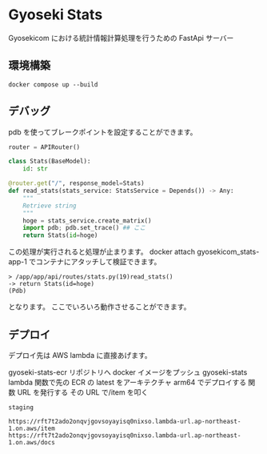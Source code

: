 # Gyoseki Stats

Gyosekicom における統計情報計算処理を行うための FastApi サーバー

## 環境構築

```
docker compose up --build
```

## デバッグ

pdb を使ってブレークポイントを設定することができます。

```python
router = APIRouter()

class Stats(BaseModel):
    id: str

@router.get("/", response_model=Stats)
def read_stats(stats_service: StatsService = Depends()) -> Any:
    """
    Retrieve string
    """
    hoge = stats_service.create_matrix()
    import pdb; pdb.set_trace() ## ここ
    return Stats(id=hoge)
```

この処理が実行されると処理が止まります。
docker attach gyosekicom_stats-app-1
でコンテナにアタッチして検証できます。

```
> /app/app/api/routes/stats.py(19)read_stats()
-> return Stats(id=hoge)
(Pdb)
```

となります。
ここでいろいろ動作させることができます。

## デプロイ

デプロイ先は AWS lambda に直接あげます。

gyoseki-stats-ecr リポジトリへ docker イメージをプッシュ
gyoseki-stats lambda 関数で先の ECR の latest をアーキテクチャ arm64 でデプロイする
関数 URL を発行する
その URL で/item を叩く

```
staging

https://rft7t2ado2onqvjgovsoyayisq0nixso.lambda-url.ap-northeast-1.on.aws/item
https://rft7t2ado2onqvjgovsoyayisq0nixso.lambda-url.ap-northeast-1.on.aws/docs
```
